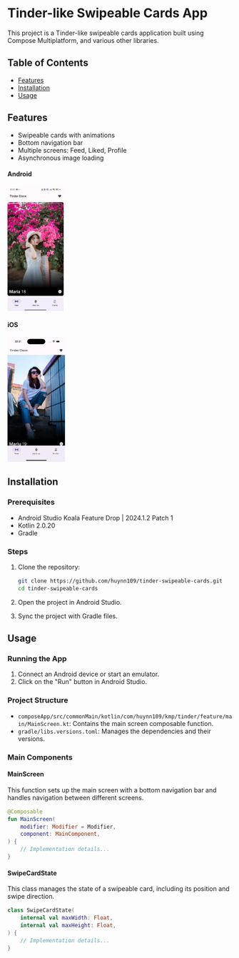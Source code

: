 # Tinder-like Swipeable Cards App

This project is a Tinder-like swipeable cards application built using Compose Multiplatform, and various other libraries.

## Table of Contents

- [Features](#features)
- [Installation](#installation)
- [Usage](#usage)

## Features

- Swipeable cards with animations
- Bottom navigation bar
- Multiple screens: Feed, Liked, Profile
- Asynchronous image loading

#### Android
<img src="./assets/android_tinder.webp" alt="Demo" height="280">

#### iOS
<img src="./assets/ios_tinder.webp" alt="Demo" height="280">

## Installation

### Prerequisites

- Android Studio Koala Feature Drop | 2024.1.2 Patch 1
- Kotlin 2.0.20
- Gradle

### Steps

1. Clone the repository:
    ```sh
    git clone https://github.com/huynn109/tinder-swipeable-cards.git
    cd tinder-swipeable-cards
    ```

2. Open the project in Android Studio.

3. Sync the project with Gradle files.

## Usage

### Running the App

1. Connect an Android device or start an emulator.
2. Click on the "Run" button in Android Studio.

### Project Structure

- `composeApp/src/commonMain/kotlin/com/huynn109/kmp/tinder/feature/main/MainScreen.kt`: Contains the main screen composable function.
- `gradle/libs.versions.toml`: Manages the dependencies and their versions.

### Main Components

#### MainScreen
This function sets up the main screen with a bottom navigation bar and handles navigation between different screens.

```kotlin
@Composable
fun MainScreen(
    modifier: Modifier = Modifier,
    component: MainComponent,
) {
    // Implementation details...
}

```
#### SwipeCardState
This class manages the state of a swipeable card, including its position and swipe direction.
```kotlin
class SwipeCardState(
    internal val maxWidth: Float,
    internal val maxHeight: Float,
) {
    // Implementation details...
}

```

